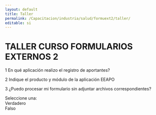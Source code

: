 ```yaml
---
layout: default
title: Taller
permalink: /Capacitacion/industria/salud/formuext2/taller/
editable: si
---
```


# TALLER CURSO FORMULARIOS EXTERNOS 2


1  En qué aplicación realizo el registro de aportantes?  

2  Indique el producto y módulo de la aplicación EEAPO  

3  ¿Puedo procesar mi formulario sin adjuntar archivos correspondientes?  

Seleccione una:  
Verdadero  
Falso  







